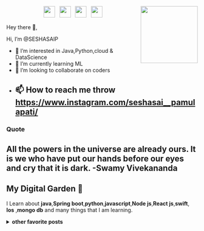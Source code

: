 

<!---
SESHASAIP/SESHASAIP is a ✨ special ✨ repository because its `README.md` (this file) appears on your GitHub profile.
You can click the Preview link to take a look at your changes.
--->
<p>
  <a href="https://waylonwalker.com/latest-story.png"><img width="150" align='right' src="https://waylonwalker.com/latest-story.png"></a>
</p>

<p align='center'>
<a href="https://github.com/SESHASAIP?tab=repositories"><img height="30" src="https://raw.githubusercontent.com/WaylonWalker/WaylonWalker/main/icon/dev.png"></a>&nbsp;&nbsp;
<a href="https://twitter.com/Sai_Pamulapati9"><img height="30" src="https://github.com/WaylonWalker/WaylonWalker/blob/main/icon/twitter.png?raw=true"></a>&nbsp;&nbsp;
<a href="https://instagram.com/seshasai__pamulapati"><img height="30" src="https://github.com/WaylonWalker/WaylonWalker/blob/main/icon/instagram.jpg?raw=true"></a>&nbsp;&nbsp;
<a href="https://www.linkedin.com/in/hema-sesha-sai-pamulapati-9962a623b/"><img height="30" src="https://github.com/WaylonWalker/WaylonWalker/blob/main/icon/linkedin.png?raw=true"></a>
</p>

Hey there 👋,

 Hi, I’m @SESHASAIP
- 👀 I’m interested in Java,Python,cloud & DataScience
- 🌱 I’m currently learning ML
- 💞️ I’m looking to collaborate on coders
- 📫 How to reach me throw <https://www.instagram.com/seshasai__pamulapati/>
  ---
 

 
### Quote
All the powers in the universe are already ours. It is we who have put our hands before our eyes and cry that it is dark.
-Swamy Vivekananda
 ---
## My Digital Garden 🌱

I Learn about **java**,**Spring boot**,**python**,**javascript**,**Node js**,**React js**,**swift**, **Ios** ,**mongo db**  and many things that I am learning. 


<details>
 <summary><strong>other favorite posts</strong></summary>
 <a href="https://waylonwalker.com/blog/eight-years-cat/"><img width="400" src="https://images.waylonwalker.com/eight-years-cat-og.png?raw=true"></a>
 <a href="https://waylonwalker.com/blog/what-are-github-actions/"><img width="400" src="https://images.waylonwalker.com/what-are-github-actions-og.png?raw=true"></a>
 
</details>




